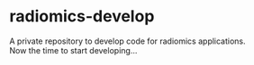 # radiomics-develop
A private repository to develop code for radiomics applications.  
Now the time to start developing...
